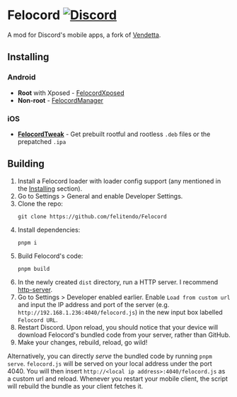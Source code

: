 # Felocord [![Discord](https://img.shields.io/discord/1196075698301968455?style=social&logo=discord&label=Pyoncord)](https://discord.gg/XjYgWXHb9Q)
A mod for Discord's mobile apps, a fork of [Vendetta](https://github.com/vendetta-mod/Vendetta/).

## Installing

### Android

- **Root** with Xposed - [FelocordXposed](https://github.com/felitendo/FelocordXposed/releases/latest)
- **Non-root** - [FelocordManager](https://github.com/felitendo/FelocordManager/releases/latest)

### iOS
- [**FelocordTweak**](https://github.com/felitendo/FelocordTweak) - Get prebuilt rootful and rootless `.deb` files or the prepatched `.ipa `

## Building
1. Install a Felocord loader with loader config support (any mentioned in the [Installing](#installing) section).
1. Go to Settings > General and enable Developer Settings.
1. Clone the repo:
    ```
    git clone https://github.com/felitendo/Felocord
    ```
1. Install dependencies:
    ```
    pnpm i
    ```
1. Build Felocord's code:
    ```
    pnpm build
    ```
1. In the newly created `dist` directory, run a HTTP server. I recommend [http-server](https://www.npmjs.com/package/http-server).
1. Go to Settings > Developer enabled earlier. Enable `Load from custom url` and input the IP address and port of the server (e.g. `http://192.168.1.236:4040/felocord.js`) in the new input box labelled `Felocord URL`.
1. Restart Discord. Upon reload, you should notice that your device will download Felocord's bundled code from your server, rather than GitHub.
1. Make your changes, rebuild, reload, go wild!

Alternatively, you can directly *serve* the bundled code by running `pnpm serve`. `felocord.js` will be served on your local address under the port 4040. You will then insert `http://<local ip address>:4040/felocord.js` as a custom url and reload. Whenever you restart your mobile client, the script will rebuild the bundle as your client fetches it.
